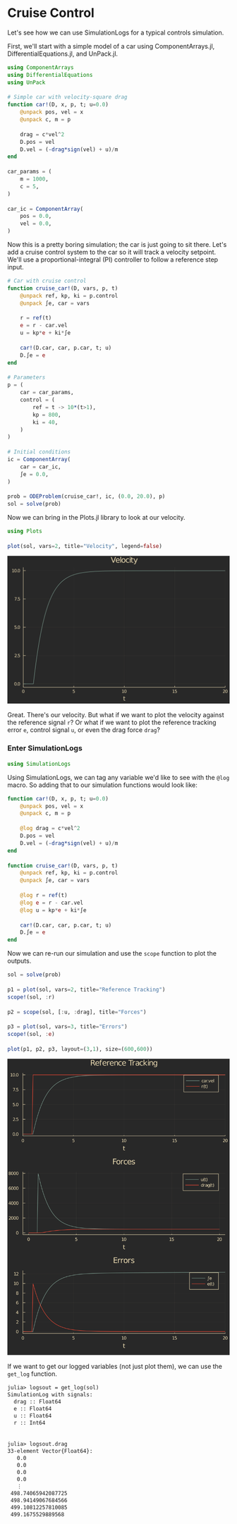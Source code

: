 # Cruise Control

Let's see how we can use SimulationLogs for a typical controls simulation.

First, we'll start with a simple model of a car using ComponentArrays.jl,  DifferentialEquations.jl, and UnPack.jl.

```julia
using ComponentArrays
using DifferentialEquations
using UnPack

# Simple car with velocity-square drag
function car!(D, x, p, t; u=0.0)
    @unpack pos, vel = x
    @unpack c, m = p

    drag = c*vel^2
    D.pos = vel
    D.vel = (-drag*sign(vel) + u)/m
end

car_params = (
    m = 1000,
    c = 5,
)

car_ic = ComponentArray(
    pos = 0.0,
    vel = 0.0,
)
```

Now this is a pretty boring simulation; the car is just going to sit there. Let's add a cruise control system to the car so it will track a velocity setpoint. We'll use a proportional-integral (PI) controller to follow a reference step input.

```julia
# Car with cruise control
function cruise_car!(D, vars, p, t)
    @unpack ref, kp, ki = p.control
    @unpack ∫e, car = vars

    r = ref(t)
    e = r - car.vel
    u = kp*e + ki*∫e
    
    car!(D.car, car, p.car, t; u)
    D.∫e = e
end

# Parameters
p = (
    car = car_params,
    control = (
        ref = t -> 10*(t>1),
        kp = 800,
        ki = 40,
    )
)

# Initial conditions
ic = ComponentArray(
    car = car_ic,
    ∫e = 0.0,
)

prob = ODEProblem(cruise_car!, ic, (0.0, 20.0), p)
sol = solve(prob)
```

Now we can bring in the Plots.jl library to look at our velocity.

```julia
using Plots

plot(sol, vars=2, title="Velocity", legend=false)
```
![](../assets/cruise_control/velocity.svg)

Great. There's our velocity. But what if we want to plot the velocity against the reference signal `r`? Or what if we want to plot the reference tracking error `e`, control signal `u`, or even the drag force `drag`?

### Enter SimulationLogs
```julia
using SimulationLogs
```

Using SimulationLogs, we can tag any variable we'd like to see with the `@log` macro. So adding that to our simulation functions would look like:

```julia
function car!(D, x, p, t; u=0.0)
    @unpack pos, vel = x
    @unpack c, m = p

    @log drag = c*vel^2
    D.pos = vel
    D.vel = (-drag*sign(vel) + u)/m
end

function cruise_car!(D, vars, p, t)
    @unpack ref, kp, ki = p.control
    @unpack ∫e, car = vars

    @log r = ref(t)
    @log e = r - car.vel
    @log u = kp*e + ki*∫e
    
    car!(D.car, car, p.car, t; u)
    D.∫e = e
end
```

Now we can re-run our simulation and use the `scope` function to plot the outputs.

```julia
sol = solve(prob)

p1 = plot(sol, vars=2, title="Reference Tracking")
scope!(sol, :r)

p2 = scope(sol, [:u, :drag], title="Forces")

p3 = plot(sol, vars=3, title="Errors")
scope!(sol, :e)

plot(p1, p2, p3, layout=(3,1), size=(600,600))
```

![](../assets/cruise_control/everything.svg)

If we want to get our logged variables (not just plot them), we can use the `get_log` function.

```julia-repl
julia> logsout = get_log(sol)
SimulationLog with signals:
  drag :: Float64
  e :: Float64
  u :: Float64
  r :: Int64


julia> logsout.drag
33-element Vector{Float64}:
   0.0
   0.0
   0.0
   0.0
   ⋮
 498.74065942087725
 498.94149067684566
 499.10812257810085
 499.1675529889568
```
